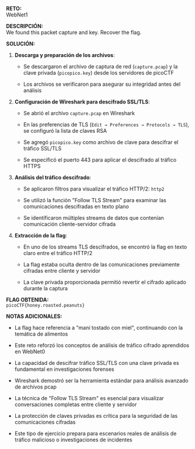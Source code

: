 **RETO:**  
WebNet1

**DESCRIPCIÓN:**  
We found this packet capture and key. Recover the flag.

**SOLUCIÓN:**

1. **Descarga y preparación de los archivos**:
    
    - Se descargaron el archivo de captura de red (`capture.pcap`) y la clave privada (`picopico.key`) desde los servidores de picoCTF
        
    - Los archivos se verificaron para asegurar su integridad antes del análisis
        
2. **Configuración de Wireshark para descifrado SSL/TLS**:
    
    - Se abrió el archivo `capture.pcap` en Wireshark
        
    - En las preferencias de TLS (`Edit → Preferences → Protocols → TLS`), se configuró la lista de claves RSA
        
    - Se agregó `picopico.key` como archivo de clave para descifrar el tráfico SSL/TLS
        
    - Se especificó el puerto 443 para aplicar el descifrado al tráfico HTTPS
        
3. **Análisis del tráfico descifrado**:
    
    - Se aplicaron filtros para visualizar el tráfico HTTP/2: `http2`
        
    - Se utilizó la función "Follow TLS Stream" para examinar las comunicaciones descifradas en texto plano
        
    - Se identificaron múltiples streams de datos que contenían comunicación cliente-servidor cifrada
        
4. **Extracción de la flag**:
    
    - En uno de los streams TLS descifrados, se encontró la flag en texto claro entre el tráfico HTTP/2
        
    - La flag estaba oculta dentro de las comunicaciones previamente cifradas entre cliente y servidor
        
    - La clave privada proporcionada permitió revertir el cifrado aplicado durante la captura
        

**FLAG OBTENIDA:**  
`picoCTF{honey.roasted.peanuts}`

**NOTAS ADICIONALES:**

- La flag hace referencia a "maní tostado con miel", continuando con la temática de alimentos
    
- Este reto reforzó los conceptos de análisis de tráfico cifrado aprendidos en WebNet0
    
- La capacidad de descifrar tráfico SSL/TLS con una clave privada es fundamental en investigaciones forenses
    
- Wireshark demostró ser la herramienta estándar para análisis avanzado de archivos pcap
    
- La técnica de "Follow TLS Stream" es esencial para visualizar conversaciones completas entre cliente y servidor
    
- La protección de claves privadas es crítica para la seguridad de las comunicaciones cifradas
    
- Este tipo de ejercicio prepara para escenarios reales de análisis de tráfico malicioso o investigaciones de incidentes